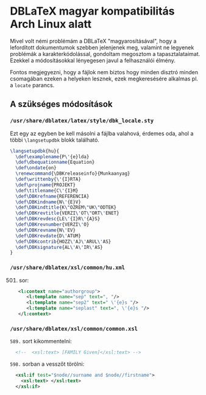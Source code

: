 # DBLaTeX magyar kompatibilitás Arch Linux alatt

Mivel volt némi problémám a DBLaTeX "magyarosításával", hogy a lefordított dokumentumok
szebben jelenjenek meg, valamint ne legyenek problémák a karakterkódolással, gondoltam
megosztom a tapasztalataimat. Ezekkel a módosításokkal lényegesen javul a felhasználói
élmény.

Fontos megjegyezni, hogy a fájlok nem biztos hogy minden disztró minden csomagában
ezeken a helyeken lesznek, ezek megkeresésére alkalmas pl. a `locate` parancs.

## A szükséges módosítások

### `/usr/share/dblatex/latex/style/dbk_locale.sty`

Ezt egy az egyben be kell másolni a fájlba valahová, érdemes oda, ahol a többi
`\langsetupdbk` blokk található.

```latex
\langsetupdbk{hu}{
  \def\examplename{P\'{e}lda}
  \def\dbequationname{Equation}
  \def\ondate{on}
  \renewcommand{\DBKreleaseinfo}{Munkaanyag}
  \def\writtenby{\'{I}RTA}
  \def\projname{PROJEKT}
  \def\titlename{C\'{I}M}
  \def\DBKrefname{REFERENCIA}
  \def\DBKindname{N\'{E}V}
  \def\DBKindtitle{K\"OZREM\"UK\"ODTEK}
  \def\DBKrevtitle{VERZI\'OT\"ORT\'ENET}
  \def\DBKrevdesc{LE\'{I}R\'{A}S}
  \def\DBKrevnumber{VERZI\'O}
  \def\DBKrevname{N\'EV}
  \def\DBKrevdate{D\'ATUM}
  \def\DBKcontrib{HOZZ\'AJ\'ARUL\'AS}
  \def\DBKsignature{AL\'A\'IR\'AS}
}
```

### `/usr/share/dblatex/xsl/common/hu.xml`

501. sor:
```xml
   <l:context name="authorgroup">
      <l:template name="sep" text=", "/>
      <l:template name="sep2" text=" \'{e}s "/>
      <l:template name="seplast" text=", \'{e}s "/>
   </l:context>
```

### `/usr/share/dblatex/xsl/common/common.xsl`

`589.` sort kikommentelni:
```xml
  <!--  <xsl:text> [FAMILY Given]</xsl:text> -->
```

`598.` sorban a vesszőt törölni:

```xml
  <xsl:if test="$node//surname and $node//firstname">
    <xsl:text> </xsl:text>
  </xsl:if>
```
